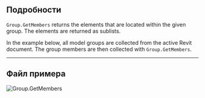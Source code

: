## Подробности
`Group.GetMembers` returns the elements that are located within the given group. The elements are returned as sublists.

In the example below, all model groups are collected from the active Revit document. The group members are then collected with `Group.GetMembers`.

___
## Файл примера

![Group.GetMembers](./Revit.Elements.Group.GetMembers_img.jpg)
